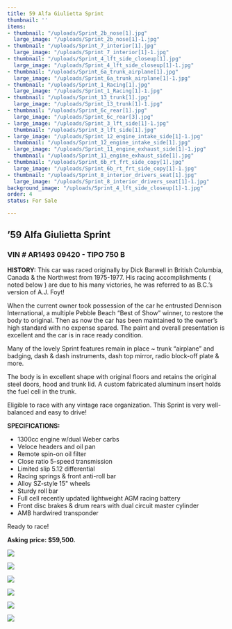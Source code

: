 ```yaml
---
title: 59 Alfa Giulietta Sprint
thumbnail: ''
items:
- thumbnail: "/uploads/Sprint_2b_nose[1].jpg"
  large_image: "/uploads/Sprint_2b_nose[1]-1.jpg"
- thumbnail: "/uploads/Sprint_7_interior[1].jpg"
  large_image: "/uploads/Sprint_7_interior[1]-1.jpg"
- thumbnail: "/uploads/Sprint_4_lft_side_closeup[1].jpg"
  large_image: "/uploads/Sprint_4_lft_side_closeup[1]-1.jpg"
- thumbnail: "/uploads/Sprint_6a_trunk_airplane[1].jpg"
  large_image: "/uploads/Sprint_6a_trunk_airplane[1]-1.jpg"
- thumbnail: "/uploads/Sprint_1_Racing[1].jpg"
  large_image: "/uploads/Sprint_1_Racing[1]-1.jpg"
- thumbnail: "/uploads/Sprint_13_trunk[1].jpg"
  large_image: "/uploads/Sprint_13_trunk[1]-1.jpg"
- thumbnail: "/uploads/Sprint_6c_rear[1].jpg"
  large_image: "/uploads/Sprint_6c_rear[3].jpg"
- large_image: "/uploads/Sprint_3_lft_side[1]-1.jpg"
  thumbnail: "/uploads/Sprint_3_lft_side[1].jpg"
- large_image: "/uploads/Sprint_12_engine_intake_side[1]-1.jpg"
  thumbnail: "/uploads/Sprint_12_engine_intake_side[1].jpg"
- large_image: "/uploads/Sprint_11_engine_exhaust_side[1]-1.jpg"
  thumbnail: "/uploads/Sprint_11_engine_exhaust_side[1].jpg"
- thumbnail: "/uploads/Sprint_6b_rt_frt_side_copy[1].jpg"
  large_image: "/uploads/Sprint_6b_rt_frt_side_copy[1]-1.jpg"
- thumbnail: "/uploads/Sprint_8_interior_drivers_seat[1].jpg"
  large_image: "/uploads/Sprint_8_interior_drivers_seat[1]-1.jpg"
background_image: "/uploads/Sprint_4_lft_side_closeup[1]-1.jpg"
order: 4
status: For Sale

---
```

## ’59  Alfa  Giulietta  Sprint

### VIN  #  AR1493  09420  -  TIPO  750  B

**HISTORY:** This car was raced originally by Dick Barwell in British Columbia, Canada & the Northwest from 1975-1977. His racing accomplishments ( noted below ) are due to his many victories, he was referred to as B.C.’s version of A.J. Foyt!

When the current owner took possession of the car he entrusted Dennison International, a multiple Pebble Beach “Best of Show” winner, to restore the body to original. Then as now the car has been maintained to the owner’s high standard with no expense spared. The paint and overall presentation is excellent and the car is in race ready condition.

Many of the lovely Sprint features remain in place \~ trunk “airplane” and badging, dash & dash instruments, dash top mirror, radio block-off plate & more.

The body is in excellent shape with original floors and retains the original steel doors, hood and trunk lid. A custom fabricated aluminum insert holds the fuel cell in the trunk.

Eligible to race with any vintage race organization. This Sprint is very well-balanced and easy to drive!

**SPECIFICATIONS:**

* 1300cc engine w/dual Weber carbs
* Veloce headers and oil pan
* Remote spin-on oil filter
* Close ratio 5-speed transmission
* Limited slip 5.12 differential
* Racing springs & front anti-roll bar
* Alloy SZ-style 15" wheels
* Sturdy roll bar
* Full cell recently updated lightweight AGM racing battery
* Front disc brakes & drum rears with dual circuit master cylinder
* AMB hardwired transponder

Ready to race!

**Asking price: $59,500.**

![](https://res.cloudinary.com/wesedholm/image/upload/w_800/v1544390839/Rentals_On_Offer/Sprint/59_Sprint_Newspaper_article_1A_of.jpg)

![](https://res.cloudinary.com/wesedholm/image/upload/w_800/v1544390838/Rentals_On_Offer/Sprint/59_Sprint_Newspaper_Article_3_of_5.jpg)

![](https://res.cloudinary.com/wesedholm/image/upload/w_800/v1544390838/Rentals_On_Offer/Sprint/59_Sprint_Newspaper_Article_1_B_of_5.jpg)

![](https://res.cloudinary.com/wesedholm/image/upload/w_800/v1544390838/Rentals_On_Offer/Sprint/59_Sprint_Newspaper_Article_2_of_5.jpg)

![](https://res.cloudinary.com/wesedholm/image/upload/w_800/v1544390838/Rentals_On_Offer/Sprint/59_Sprint_Newspaper_article_4_of_5.jpg)

![](https://res.cloudinary.com/wesedholm/image/upload/w_800/v1544390838/Rentals_On_Offer/Sprint/Dick_Barwell_driver_profile_59_Sprint.jpg)